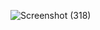 ![Screenshot (318)](https://github.com/anaungureanu03/Advanced-Programming-2024/assets/126103134/015a5bb0-d475-4654-b10a-1104728f0103)
